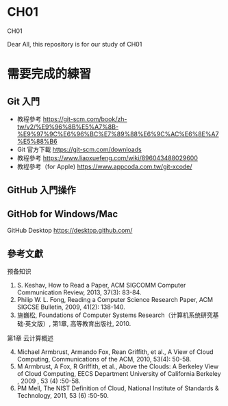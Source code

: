 # CH01
CH01

Dear All,
this repository is for our study of CH01


# 需要完成的練習

## Git 入門  
- 教程參考  https://git-scm.com/book/zh-tw/v2/%E9%96%8B%E5%A7%8B-%E9%97%9C%E6%96%BC%E7%89%88%E6%9C%AC%E6%8E%A7%E5%88%B6
- Git 官方下載 https://git-scm.com/downloads
- 教程參考 https://www.liaoxuefeng.com/wiki/896043488029600 
- 教程參考（for Apple) https://www.appcoda.com.tw/git-xcode/

## GitHub 入門操作  


## GitHob for Windows/Mac 
GitHub Desktop https://desktop.github.com/

## 參考文獻
预备知识
1.	S. Keshav, How to Read a Paper, ACM SIGCOMM Computer Communication Review, 2013, 37(3): 83-84.
2.	Philip W. L. Fong, Reading a Computer Science Research Paper, ACM SIGCSE Bulletin, 2009, 41(2): 138-140.
3.	施巍松, Foundations of Computer Systems Research（计算机系统研究基础·英文版）, 第1章, 高等教育出版社, 2010.

第1章 云计算概述

4.	Michael Armbrust, Armando Fox, Rean Griffith, et al., A View of Cloud Computing, Communications of the ACM, 2010, 53(4): 50-58.
5.	M Armbrust, A Fox, R Griffith, et al., Above the Clouds: A Berkeley View of Cloud Computing, 
EECS Department University of California Berkeley , 2009 , 53 (4) :50-58.
6.	PM Mell, The NIST Definition of Cloud, National Institute of Standards & Technology, 2011, 53 (6) :50-50.
